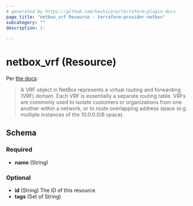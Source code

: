 ```yaml
---
# generated by https://github.com/hashicorp/terraform-plugin-docs
page_title: "netbox_vrf Resource - terraform-provider-netbox"
subcategory: ""
description: |-
  
---
```


# netbox_vrf (Resource)

Per [the docs](https://netbox.readthedocs.io/en/stable/models/ipam/vrf/):

> A VRF object in NetBox represents a virtual routing and forwarding (VRF) domain. Each VRF is essentially a separate routing table. VRFs are commonly used to isolate customers or organizations from one another within a network, or to route overlapping address space (e.g. multiple instances of the 10.0.0.0/8 space).


<!-- schema generated by tfplugindocs -->
## Schema

### Required

- **name** (String)

### Optional

- **id** (String) The ID of this resource.
- **tags** (Set of String)



